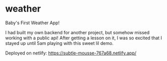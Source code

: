 # weather
Baby's First Weather App!

I had built my own backend for another project, but somehow missed working with a public api!
After getting a lesson on it, I was so excited that I stayed up until 5am playing with this sweet lil demo.

Deployed on netlify:
https://subtle-mousse-767a68.netlify.app/


